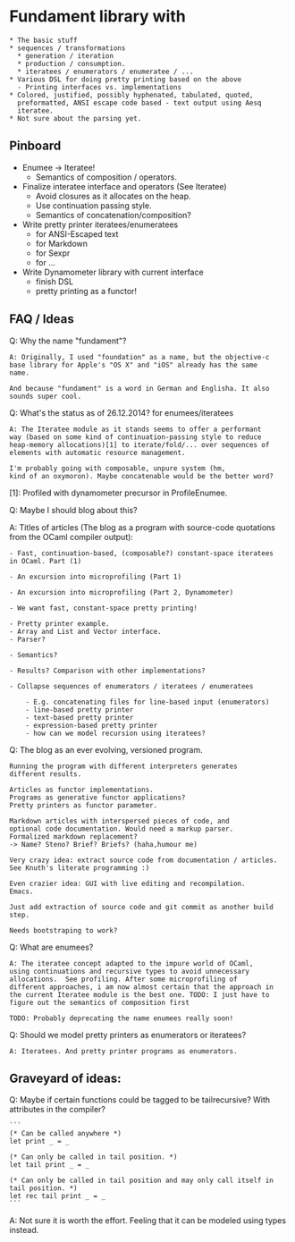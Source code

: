 # Fundament library with
	* The basic stuff
	* sequences / transformations
	  * generation / iteration
	  * production / consumption.
	  * iteratees / enumerators / enumeratee / ...
	* Various DSL for doing pretty printing based on the above
	  - Printing interfaces vs. implementations
	* Colored, justified, possibly hyphenated, tabulated, quoted,
      preformatted, ANSI escape code based - text output using Aesq
      iteratee.
	* Not sure about the parsing yet.

## Pinboard

- Enumee -> Iteratee!
  - Semantics of composition / operators.
- Finalize interatee interface and operators (See Iteratee)
  - Avoid closures as it allocates on the heap.
  - Use continuation passing style.
  - Semantics of concatenation/composition?
- Write pretty printer iteratees/enumeratees
  * for ANSI-Escaped text
  * for Markdown
  * for Sexpr
  * for ...
- Write Dynamometer library with current interface
  * finish DSL
  * pretty printing as a functor!
  
  
## FAQ / Ideas

Q: Why the name "fundament"?

	A: Originally, I used "foundation" as a name, but the objective-c
    base library for Apple's "OS X" and "iOS" already has the same
    name.
	
	And because "fundament" is a word in German and Englisha. It also
    sounds super cool.

Q: What's the status as of 26.12.2014? for enumees/iteratees

	A: The Iteratee module as it stands seems to offer a performant
    way (based on some kind of continuation-passing style to reduce
    heap-memory allocations)[1] to iterate/fold/... over sequences of
    elements with automatic resource management.
	
	I'm probably going with composable, unpure system (hm,
    kind of an oxymoron). Maybe concatenable would be the better word?

[1]: Profiled with dynamometer precursor in ProfileEnumee.

Q: Maybe I should blog about this?

A: Titles of articles (The blog as a program with source-code quotations from the OCaml compiler output):

	- Fast, continuation-based, (composable?) constant-space iteratees
    in OCaml. Part (1)
	
	- An excursion into microprofiling (Part 1)
	
	- An excursion into microprofiling (Part 2, Dynamometer)
	
	- We want fast, constant-space pretty printing!
	
	- Pretty printer example.
	- Array and List and Vector interface.
	- Parser?
	
	- Semantics?
	
	- Results? Comparison with other implementations?
	
	- Collapse sequences of enumerators / iteratees / enumeratees
	
		- E.g. concatenating files for line-based input (enumerators)
		- line-based pretty printer
		- text-based pretty printer
		- expression-based pretty printer
		- how can we model recursion using iteratees?
	
Q: The blog as an ever evolving, versioned program.

	Running the program with different interpreters generates
    different results.
	
	Articles as functor implementations.
	Programs as generative functor applications?
	Pretty printers as functor parameter.
	
	Markdown articles with interspersed pieces of code, and
    optional code documentation. Would need a markup parser.
	Formalized markdown replacement?
	-> Name? Steno? Brief? Briefs? (haha,humour me)
	
	Very crazy idea: extract source code from documentation / articles.
	See Knuth's literate programming :)
	
	Even crazier idea: GUI with live editing and recompilation.
	Emacs.
	
	Just add extraction of source code and git commit as another build
    step.
	
	Needs bootstraping to work?


Q: What are enumees?

	A: The iteratee concept adapted to the impure world of OCaml,
	using continuations and recursive types to avoid unnecessary
	allocations.  See profiling. After some microprofiling of
	different approaches, i am now almost certain that the approach in
	the current Iteratee module is the best one. TODO: I just have to
	figure out the semantics of composition first
	
	TODO: Probably deprecating the name enumees really soon!

Q: Should we model pretty printers as enumerators or iteratees?

	A: Iteratees. And pretty printer programs as enumerators.


## Graveyard of ideas:

Q: Maybe if certain functions could be tagged to be tailrecursive?
With attributes in the compiler?

	```
	(* Can be called anywhere *)
	let print _ = _

	(* Can only be called in tail position. *)
	let tail print _ = _

	(* Can only be called in tail position and may only call itself in
	tail position. *)
	let rec tail print _ = _
	```

A: Not sure it is worth the effort. Feeling that it can be modeled
using types instead.

